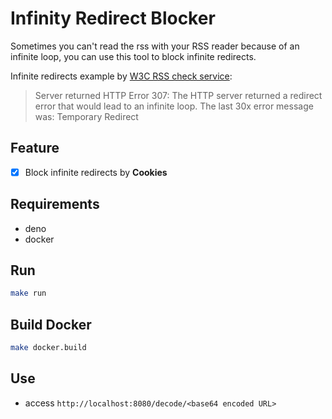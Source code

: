 # Infinity Redirect Blocker

Sometimes you can't read the rss with your RSS reader because of an infinite loop, you can use this tool to block infinite redirects.

Infinite redirects example by [W3C RSS check service](https://validator.w3.org/feed/check.cgi?url=http%3A%2F%2Foverseas.mofa.go.kr%2Fit-milano-ko%2Fbrd%2Frss.do%3FbrdId%3D8683):

> Server returned HTTP Error 307: The HTTP server returned a redirect error that would lead to an infinite loop. The last 30x error message was: Temporary Redirect

## Feature

- [x] Block infinite redirects by **Cookies**

## Requirements

* deno
* docker

## Run

```bash
make run
```

## Build Docker

```bash
make docker.build
```

## Use

* access `http://localhost:8080/decode/<base64 encoded URL>`
